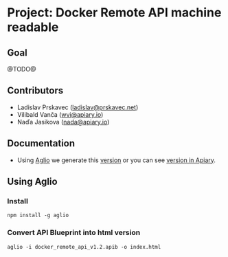 # Project: Docker Remote API machine readable

## Goal

@TODO@

## Contributors

- Ladislav Prskavec (ladislav@prskavec.net)
- Vilibald Vanča (wvi@apiary.io)
- Naďa Jasikova (nada@apiary.io)

## Documentation

- Using [Aglio](https://github.com/danielgtaylor/aglio) we generate this [version](http://go-apiblueprint-go.github.io/DockerRemoteAPI/) or you can see [version in Apiary](http://docs.dockerremote.apiary.io/).

## Using Aglio

### Install

```
npm install -g aglio
```

### Convert API Blueprint into html version

```
aglio -i docker_remote_api_v1.2.apib -o index.html
```

